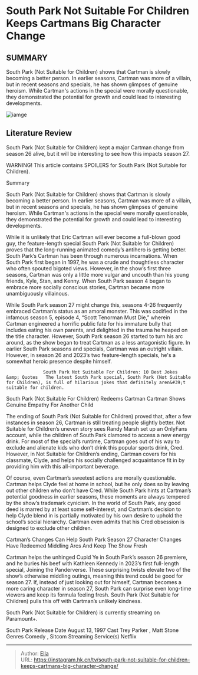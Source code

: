 # South Park Not Suitable For Children Keeps Cartmans Big Character Change


## SUMMARY 



  South Park (Not Suitable for Children) shows that Cartman is slowly becoming a better person.   In earlier seasons, Cartman was more of a villain, but in recent seasons and specials, he has shown glimpses of genuine heroism.   While Cartman&#39;s actions in the special were morally questionable, they demonstrated the potential for growth and could lead to interesting developments.  

![iamge]()

## Literature Review
South Park (Not Suitable for Children) kept a major Cartman change from season 26 alive, but it will be interesting to see how this impacts season 27.

WARNING! This article contains SPOILERS for South Park (Not Suitable for Children).



Summary

  South Park (Not Suitable for Children) shows that Cartman is slowly becoming a better person.   In earlier seasons, Cartman was more of a villain, but in recent seasons and specials, he has shown glimpses of genuine heroism.   While Cartman&#39;s actions in the special were morally questionable, they demonstrated the potential for growth and could lead to interesting developments.  







While it is unlikely that Eric Cartman will ever become a full-blown good guy, the feature-length special South Park (Not Suitable for Children) proves that the long-running animated comedy’s antihero is getting better. South Park’s Cartman has been through numerous incarnations. When South Park first began in 1997, he was a crude and thoughtless character who often spouted bigoted views. However, in the show’s first three seasons, Cartman was only a little more vulgar and uncouth than his young friends, Kyle, Stan, and Kenny. When South Park season 4 began to embrace more socially conscious stories, Cartman became more unambiguously villainous.

While South Park season 27 might change this, seasons 4-26 frequently embraced Cartman’s status as an amoral monster. This was codified in the infamous season 5, episode 4, “Scott Tenorman Must Die,” wherein Cartman engineered a horrific public fate for his immature bully that includes eating his own parents, and delighted in the trauma he heaped on the title character. However, South Park season 26 started to turn his arc around, as the show began to treat Cartman as a less antagonistic figure. In earlier South Park seasons and specials, Cartman was an outright villain. However, in season 26 and 2023’s two feature-length specials, he&#39;s a somewhat heroic presence despite himself.




                  South Park Not Suitable For Children: 10 Best Jokes &amp; Quotes   The latest South Park special, South Park (Not Suitable for Children), is full of hilarious jokes that definitely aren&#39;t suitable for children.    


 South Park (Not Suitable For Children) Redeems Cartman 
Cartman Shows Genuine Empathy For Another Child
          

The ending of South Park (Not Suitable for Children) proved that, after a few instances in season 26, Cartman is still treating people slightly better. Not Suitable for Children’s uneven story sees Randy Marsh set up an OnlyFans account, while the children of South Park clamored to access a new energy drink. For most of the special’s runtime, Cartman goes out of his way to exclude and alienate kids who don’t drink this popular sports drink, Cred. However, in Not Suitable for Children’s ending, Cartman covers for his classmate, Clyde, and helps his socially challenged acquaintance fit in by providing him with this all-important beverage.




Of course, even Cartman’s sweetest actions are morally questionable. Cartman helps Clyde feel at home in school, but he only does so by leaving out other children who don&#39;t have Cred. While South Park hints at Cartman’s potential goodness in earlier seasons, these moments are always tempered by the show’s trademark cynicism. In the world of South Park, any good deed is marred by at least some self-interest, and Cartman’s decision to help Clyde blend in is partially motivated by his own desire to uphold the school’s social hierarchy. Cartman even admits that his Cred obsession is designed to exclude other children.



 Cartman’s Changes Can Help South Park Season 27 
Character Changes Have Redeemed Middling Arcs And Keep The Show Fresh
         

Cartman helps the unhinged Cupid Ye in South Park’s season 26 premiere, and he buries his beef with Kathleen Kennedy in 2023’s first full-length special, Joining the Panderverse. These surprising twists elevate two of the show’s otherwise middling outings, meaning this trend could be good for season 27. If, instead of just looking out for himself, Cartman becomes a more caring character in season 27, South Park can surprise even long-time viewers and keep its formula feeling fresh. South Park (Not Suitable for Children) pulls this off with Cartman’s unlikely kindness.






South Park (Not Suitable for Children) is currently streaming on Paramount&#43;.




  South Park   Release Date   August 13, 1997    Cast   Trey Parker , Matt Stone    Genres   Comedy , Sitcom    Streaming Service(s)   Netflix       


---

> Author: [Ella](https://instagram.hk.cn/)  
> URL: https://instagram.hk.cn/tv/south-park-not-suitable-for-children-keeps-cartmans-big-character-change/  

